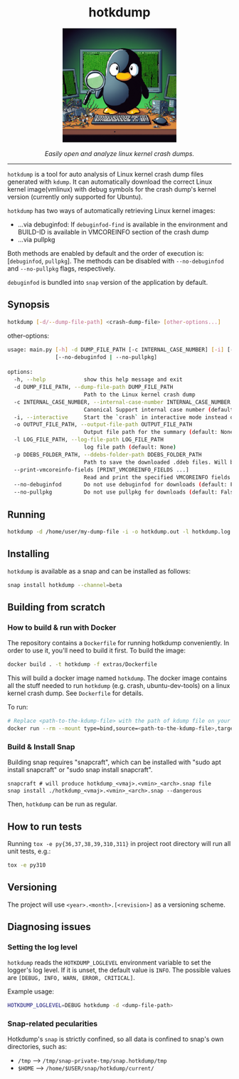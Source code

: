 <div align="center">

# hotkdump

<img src="extras/img/hotkdump-logo.png">

<i>Easily open and analyze linux kernel crash dumps.</i>
</div>

****

`hotkdump` is a tool for auto analysis of Linux kernel crash dump files generated with `kdump`. It can automatically download the correct Linux kernel image(vmlinux) with debug symbols for the crash dump's kernel version (currently only supported for Ubuntu).

`hotkdump` has two ways of automatically retrieving Linux kernel images:

- ...via debuginfod: If `debuginfod-find` is available in the environment and BUILD-ID is available in VMCOREINFO section of the crash dump
- ...via pullpkg

Both methods are enabled by default and the order of execution is: [`debuginfod`, `pullpkg`]. The methods can be disabled with `--no-debuginfod` and `--no-pullpkg` flags, respectively.

`debuginfod` is bundled into `snap` version of the application by default.

## Synopsis

```bash
hotkdump [-d/--dump-file-path] <crash-dump-file> [other-options...]
```

other-options:

```bash
usage: main.py [-h] -d DUMP_FILE_PATH [-c INTERNAL_CASE_NUMBER] [-i] [-o OUTPUT_FILE_PATH] [-l LOG_FILE_PATH] [-p DDEBS_FOLDER_PATH] [--print-vmcoreinfo-fields [PRINT_VMCOREINFO_FIELDS ...]]
               [--no-debuginfod | --no-pullpkg]

options:
  -h, --help            show this help message and exit
  -d DUMP_FILE_PATH, --dump-file-path DUMP_FILE_PATH
                        Path to the Linux kernel crash dump
  -c INTERNAL_CASE_NUMBER, --internal-case-number INTERNAL_CASE_NUMBER
                        Canonical Support internal case number (default: 0)
  -i, --interactive     Start the `crash` in interactive mode instead of printing summary (default: False)
  -o OUTPUT_FILE_PATH, --output-file-path OUTPUT_FILE_PATH
                        Output file path for the summary (default: None)
  -l LOG_FILE_PATH, --log-file-path LOG_FILE_PATH
                        log file path (default: None)
  -p DDEBS_FOLDER_PATH, --ddebs-folder-path DDEBS_FOLDER_PATH
                        Path to save the downloaded .ddeb files. Will be created if the specified path is absent. (default: None)
  --print-vmcoreinfo-fields [PRINT_VMCOREINFO_FIELDS ...]
                        Read and print the specified VMCOREINFO fields from the given kernel crash dump, then exit.
  --no-debuginfod       Do not use debuginfod for downloads (default: False)
  --no-pullpkg          Do not use pullpkg for downloads (default: False)
```

## Running

```bash
hotkdump -d /home/user/my-dump-file -i -o hotkdump.out -l hotkdump.log -p /tmp/ddebs
```

## Installing

`hotkdump` is available as a snap and can be installed as follows:

```bash
snap install hotkdump --channel=beta
```

## Building from scratch

### How to build & run with Docker

The repository contains a `Dockerfile` for running hotkdump conveniently. In order to use it, you'll need to build it first. To build the image:

```bash
docker build . -t hotkdump -f extras/Dockerfile
```

This will build a docker image named `hotkdump`. The docker image contains all the stuff needed to run `hotkdump` (e.g. crash, ubuntu-dev-tools) on a linux kernel crash dump. See `Dockerfile` for details.

To run:

```bash
# Replace <path-to-the-kdump-file> with the path of kdump file on your host
docker run --rm --mount type=bind,source=<path-to-the-kdump-file>,target=/tmp/crash-dumpv,readonly -it hotkdump bash -c "cd /tmp && UBUNTUTOOLS_UBUNTU_DDEBS_MIRROR= hotkdump -d /tmp/crash-dumpv -c 0 && cat hotkdump.out"
```

### Build & Install Snap

Building snap requires "snapcraft", which can be installed with "sudo apt install snapcraft" or "sudo snap install snapcraft".

```text
snapcraft # will produce hotkdump_<vmaj>.<vmin>_<arch>.snap file
snap install ./hotkdump_<vmaj>.<vmin>_<arch>.snap --dangerous
```

Then, `hotkdump` can be run as regular.

## How to run tests

Running `tox -e py{36,37,38,39,310,311}` in project root directory will run all unit tests, e.g.:

```bash
tox -e py310
```

## Versioning

The project will use `<year>.<month>.[<revision>]` as a versioning scheme.

## Diagnosing issues

### Setting the log level

`hotkdump` reads the `HOTKDUMP_LOGLEVEL` environment variable to set the logger's log level. If it is unset, the default value is `INFO`. The possible values are `[DEBUG, INFO, WARN, ERROR, CRITICAL]`.

Example usage:

```bash
HOTKDUMP_LOGLEVEL=DEBUG hotkdump -d <dump-file-path>
```

### Snap-related pecularities

Hotkdump's `snap` is strictly confined, so all data is confined to snap's own directories, such as:

- `/tmp` --> `/tmp/snap-private-tmp/snap.hotkdump/tmp`
- `$HOME` --> `/home/$USER/snap/hotkdump/current/`

[hotkdump-logo]: extras/img/hotkdump-logo.png
